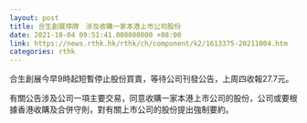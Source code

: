 ```yaml
---
layout: post
title: 合生創展停牌　涉及收購一家本港上市公司股份
date: 2021-10-04 09:51:41.000000000 +08:00
link: https://news.rthk.hk/rthk/ch/component/k2/1613375-20211004.htm
categories: rthk
---
```


合生創展今早9時起短暫停止股份買賣，等待公司刊發公告，上周四收報27.7元。

有關公告涉及公司一項主要交易，同意收購一家本港上市公司的股份，公司或要根據香港收購及合併守則，對有關上市公司的股份提出強制要約。

